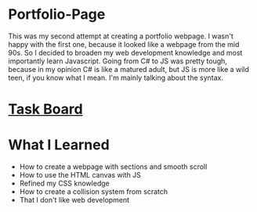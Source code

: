 # Portfolio-Page
  This was my second attempt at creating a portfolio webpage. I wasn't happy with the first one, because it looked like a webpage from the mid 90s.
  So I decided to broaden my web development knowledge and most importantly learn Javascript. Going from C# to JS was pretty tough,     because in my opinion C# is like a matured adult, but JS is more like a wild teen, if you know what I mean. I'm mainly talking about the syntax.
# <a href="https://trello.com/b/ps1zekLG/webpage-v2" target="_blank">Task Board</a>
# What I Learned
  <ul>
    <li>How to create a webpage with sections and smooth scroll</li>
    <li>How to use the HTML canvas with JS</li>
    <li>Refined my CSS knowledge</li>
    <li>How to create a collision system from scratch</li>
    <li>That I don't like web development</li>
  </ul>
